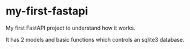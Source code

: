 # my-first-fastapi
My first FastAPI project to understand how it works.

It has 2 models and basic functions which controls an sqlite3 database.
